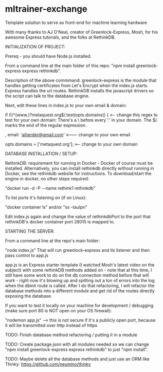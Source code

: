 # mltrainer-exchange
Template solution to serve as front-end for machine learning hardware

With many thanks to AJ O'Neal, creator of Greenlock-Express, Mosh, for his awesome Express tutorials, and the folks at RethinkDB.

INITIALIZATION OF PROJECT:

Prereq - you should have Node.js installed.

From a command line at the main folder of this repo:  "npm install greenlock-express express rethinkdb".

Description of the above commmand:  greenlock-express is the module that handles getting certificates from Let's Encrypt when the index.js starts.  Express handles the url routes.  RethinkDB installs the javascript drivers so the script can talk to the database engine.

Next, edit these lines in index.js to your own email & domain:

if (!/^(www\.)?metaquest\.org$/.test(opts.domains)) {     <-- change this regex to test for your own domain:
     There's a \ before every '.' in your domain.  The $/. marks the end of the regular expression.
     
, email: 'aiherder@gmail.com'    <--- change to your own email

opts.domains = ['metaquest.org'];   <-- change to your own domain

DATABASE INSTALLATION / SETUP:

RethinkDB:  requirement for running in Docker - Docker of course must be installed.
Alternatively, you can install rethinkdb directly without running in Docker, see the rethinkdb website for instructions.
To download/start the engine in docker, no other steps required:  

"docker run -d -P --name rethink1 rethinkdb"

To list ports it's listening on (if on Linux):

"docker container ls"
and/or
"ss -taulpn"

Edit index.js again and change the value of rethinkdbPort to the port that rethinkDB's docker container port 28015 is mapped to.

STARTING THE SERVER:

From a command line at the repo's main folder:

"node index.js"
That will run greenlock-express and its listener and then pass control to app.js

app.js is an Express starter template (I watched Mosh's latest video on the subject) with some rethinkDB methods added on - note that at this time, I still have some work to do on the db connection method before that will work - right now it's blowing up and spitting out a ton of errors into the log when the dbinit route is called.  After I do that refactoring, I will refactor the database methods into a different module and get rid of the routes directly exposing the database.

If you want to test it locally on your machine for development / debugging (make sure port 80 is NOT open on your OS firewall):

"nodemon app.js"  --> this is not secure if it's a publicly open port, because it will be transmitted over http instead of https


TODO:  Finish database method refactoring / putting it in a module

TODO:  Create package.json with all modules needed so we can change "npm install greenlock-express express rethinkdb" to just "npm install".

TODO:  Maybe delete all the database methods and just use an ORM like Thinky:  https://github.com/neumino/thinky

